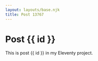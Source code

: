 ```yaml
---
layout: layouts/base.njk
title: Post 13767
---
```


# Post {{ id }}

This is post {{ id }} in my Eleventy project.
